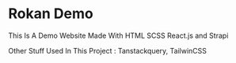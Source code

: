 # Rokan Demo

This Is A Demo Website Made With HTML SCSS React.js and Strapi

Other Stuff Used In This Project : Tanstackquery, TailwinCSS
